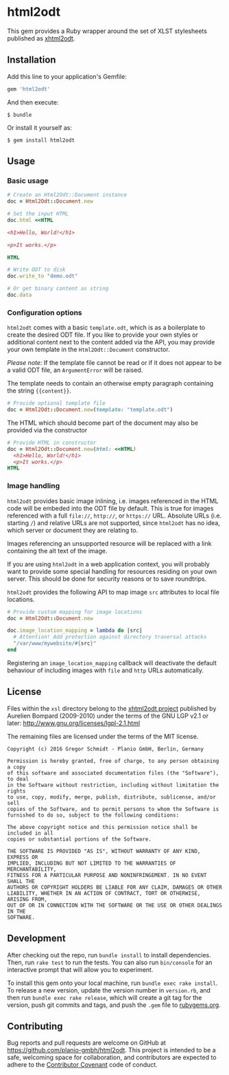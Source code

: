 # html2odt

This gem provides a Ruby wrapper around the set of XLST stylesheets published as
[xhtml2odt](https://gitlab.com/abompard/xhtml2odt).

## Installation

Add this line to your application's Gemfile:

```ruby
gem 'html2odt'
```

And then execute:

    $ bundle

Or install it yourself as:

    $ gem install html2odt

## Usage

### Basic usage

```ruby
# Create an Html2Odt::Document instance
doc = Html2Odt::Document.new

# Set the input HTML
doc.html <<HTML

<h1>Hello, World!</h1>

<p>It works.</p>

HTML

# Write ODT to disk
doc.write_to "demo.odt"

# Or get binary content as string
doc.data
```

### Configuration options

`html2odt` comes with a basic `template.odt`, which is as a boilerplate to create
the desired ODT file. If you like to provide your own styles or additional
content next to the content added via the API, you may provide your own template
in the `Html2Odt::Document` constructor.

*Please note:* If the template file cannot be read or if it does not appear to
be a valid ODT file, an `ArgumentError` will be raised.

The template needs to contain an otherwise empty paragraph containing the string
`{{content}}`.

```ruby
# Provide optional template file
doc = Html2Odt::Document.new(template: "template.odt")
```




The HTML which should become part of the document may also be provided via the
constructor

```ruby
# Provide HTML in constructor
doc = Html2Odt::Document.new(html: <<HTML)
  <h1>Hello, World!</h1>
  <p>It works.</p>
HTML
```

### Image handling

`html2odt` provides basic image inlining, i.e. images referenced in the HTML
code will be embeded into the ODT file by default. This is true for images
referenced with a full `file://`, `http://`, or `https://` URL. Absolute URLs
(i.e. starting `/`) and relative URLs are not supported, since `html2odt` has no
idea, which server or document they are relating to.

Images referencing an unsupported resource will be replaced with a link
containing the alt text of the image.

If you are using `html2odt` in a web application context, you will probably want
to provide some special handling for resources residing on your own server. This
should be done for security reasons or to save roundtrips.

`html2odt` provides the following API to map image `src` attributes to local
file locations.

```ruby
# Provide custom mapping for image locations
doc = Html2Odt::Document.new

doc.image_location_mapping = lambda do |src|
  # Attention! Add protection against directory traversal attacks
  "/var/www/mywebsite/#{src}"
end
```

Registering an `image_location_mapping` callback will deactivate the default
behaviour of including images with `file` and `http` URLs automatically.


## License

Files within the `xsl` directory belong to the [xhtml2odt
project](https://gitlab.com/abompard/xhtml2odt) published by Aurelien Bompard
(2009-2010) under the terms of the GNU LGP v2.1 or later:
http://www.gnu.org/licenses/lgpl-2.1.html

The remaining files are licensed under the terms of the MIT license.

```
Copyright (c) 2016 Gregor Schmidt - Planio GmbH, Berlin, Germany

Permission is hereby granted, free of charge, to any person obtaining a copy
of this software and associated documentation files (the "Software"), to deal
in the Software without restriction, including without limitation the rights
to use, copy, modify, merge, publish, distribute, sublicense, and/or sell
copies of the Software, and to permit persons to whom the Software is
furnished to do so, subject to the following conditions:

The above copyright notice and this permission notice shall be included in all
copies or substantial portions of the Software.

THE SOFTWARE IS PROVIDED "AS IS", WITHOUT WARRANTY OF ANY KIND, EXPRESS OR
IMPLIED, INCLUDING BUT NOT LIMITED TO THE WARRANTIES OF MERCHANTABILITY,
FITNESS FOR A PARTICULAR PURPOSE AND NONINFRINGEMENT. IN NO EVENT SHALL THE
AUTHORS OR COPYRIGHT HOLDERS BE LIABLE FOR ANY CLAIM, DAMAGES OR OTHER
LIABILITY, WHETHER IN AN ACTION OF CONTRACT, TORT OR OTHERWISE, ARISING FROM,
OUT OF OR IN CONNECTION WITH THE SOFTWARE OR THE USE OR OTHER DEALINGS IN THE
SOFTWARE.
```



## Development

After checking out the repo, run `bundle install` to install dependencies. Then,
run `rake test` to run the tests. You can also run `bin/console` for an
interactive prompt that will allow you to experiment.

To install this gem onto your local machine, run `bundle exec rake install`. To
release a new version, update the version number in `version.rb`, and then run
`bundle exec rake release`, which will create a git tag for the version, push
git commits and tags, and push the `.gem` file to
[rubygems.org](https://rubygems.org).

## Contributing

Bug reports and pull requests are welcome on GitHub at
https://github.com/planio-gmbh/html2odt. This project is intended to be a safe,
welcoming space for collaboration, and contributors are expected to adhere to
the [Contributor Covenant](http://contributor-covenant.org) code of conduct.


